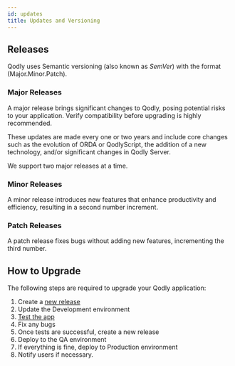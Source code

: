 ```yaml
---
id: updates
title: Updates and Versioning
---
```




## Releases

Qodly uses Semantic versioning (also known as *SemVer*) with the format (Major.Minor.Patch).


### Major Releases

A major release brings significant changes to Qodly, posing potential risks to your application. Verify compatibility before upgrading is highly recommended. 

These updates are made every one or two years and include core changes such as the evolution of ORDA or QodlyScript, the addition of a new technology, and/or significant changes in Qodly Server. 

We support two major releases at a time.

### Minor Releases

A minor release introduces new features that enhance productivity and efficiency, resulting in a second number increment.


### Patch Releases

A patch release fixes bugs without adding new features, incrementing the third number.

## How to Upgrade

The following steps are required to upgrade your Qodly application:

1. Create a [new release](../console/releaseManagementDeployment.md)
2. Update the Development environment
3. [Test the app](test-debug.md)
4. Fix any bugs
5. Once tests are successful, create a new release
6. Deploy to the QA environment
7. If everything is fine, deploy to Production environment
8. Notify users if necessary.
